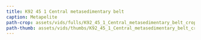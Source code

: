 ```yaml
---
title: K92 45 1 Central metasedimentary belt
caption: Metapelite
path-crop: assets/vids/fulls/K92_45_1_Central_metasedimentary_belt_crop.mp4
path-thumb: assets/vids/thumbs/K92_45_1_Central_metasedimentary_belt_crop_thumb.mp4
---
```

